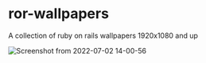 # ror-wallpapers
A collection of ruby on rails wallpapers 1920x1080 and up

![Screenshot from 2022-07-02 14-00-56](https://user-images.githubusercontent.com/38778743/176997964-9ec93ead-53e0-470b-8891-f5edb8b577ec.png)
